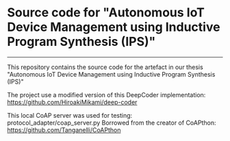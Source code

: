 # Source code for  "Autonomous IoT Device Management using Inductive Program Synthesis (IPS)"
----

This repository contains the source code for the artefact in our thesis  "Autonomous IoT Device Management using Inductive Program Synthesis (IPS)"

The project use a modified version of this DeepCoder implementation: https://github.com/HiroakiMikami/deep-coder

This local CoAP server was used for testing:
protocol_adapter/coap_server.py 
Borrowed from the creator of CoAPthon: 
https://github.com/Tanganelli/CoAPthon
